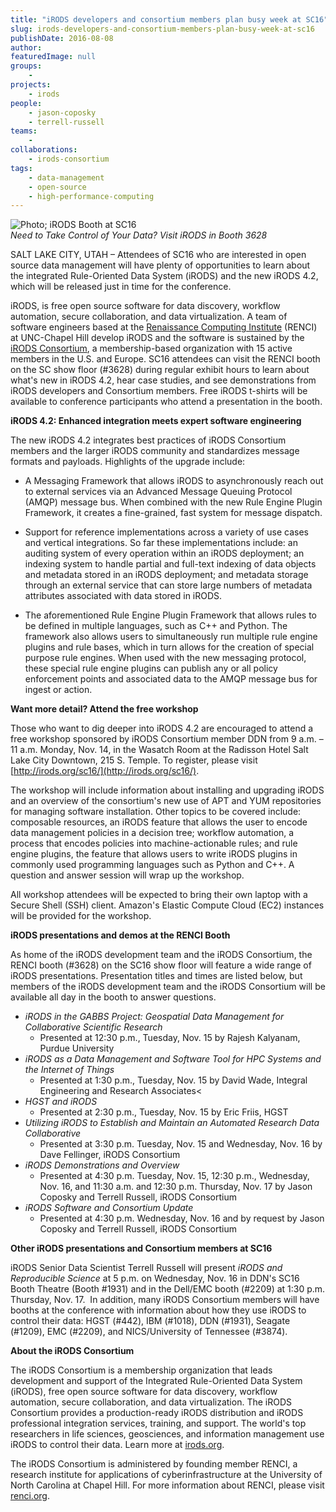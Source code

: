 ```yaml
---
title: "iRODS developers and consortium members plan busy week at SC16"
slug: irods-developers-and-consortium-members-plan-busy-week-at-sc16
publishDate: 2016-08-08
author: 
featuredImage: null
groups:
    - 
projects:
    - irods
people:
    - jason-coposky
    - terrell-russell
teams: 
    - 
collaborations:
    - irods-consortium
tags:
    - data-management
    - open-source
    - high-performance-computing
---
```

![Photo; iRODS Booth at SC16](https://renci.org/wp-content/uploads/2016/11/23107653222_82fda09b5e_b-1024x683.jpg)  
_Need to Take Control of Your Data? Visit iRODS in Booth 3628_

SALT LAKE CITY, UTAH – Attendees of SC16 who are interested in open source data management will have plenty of opportunities to learn about the integrated Rule-Oriented Data System (iRODS) and the new iRODS 4.2, which will be released just in time for the conference.

iRODS, is free open source software for data discovery, workflow automation, secure collaboration, and data virtualization. A team of software engineers based at the [Renaissance Computing Institute](https://www.renci.org/) (RENCI) at UNC-Chapel Hill develop iRODS and the software is sustained by the [iRODS Consortium](http://irods.org/consortium/), a membership-based organization with 15 active members in the U.S. and Europe. SC16 attendees can visit the RENCI booth on the SC show floor (#3628) during regular exhibit hours to learn about what's new in iRODS 4.2, hear case studies, and see demonstrations from iRODS developers and Consortium members. Free iRODS t-shirts will be available to conference participants who attend a presentation in the booth.

**iRODS 4.2: Enhanced integration meets expert software engineering**

The new iRODS 4.2 integrates best practices of iRODS Consortium members and the larger iRODS community and standardizes message formats and payloads. Highlights of the upgrade include:  
*   A Messaging Framework that allows iRODS to asynchronously reach out to external services via an Advanced Message Queuing Protocol (AMQP) message bus. When combined with the new Rule Engine Plugin Framework, it creates a fine-grained, fast system for message dispatch.

*   Support for reference implementations across a variety of use cases and vertical integrations. So far these implementations include: an auditing system of every operation within an iRODS deployment; an indexing system to handle partial and full-text indexing of data objects and metadata stored in an iRODS deployment; and metadata storage through an external service that can store large numbers of metadata attributes associated with data stored in iRODS.

*   The aforementioned Rule Engine Plugin Framework that allows rules to be defined in multiple languages, such as C++ and Python. The framework also allows users to simultaneously run multiple rule engine plugins and rule bases, which in turn allows for the creation of special purpose rule engines. When used with the new messaging protocol, these special rule engine plugins can publish any or all policy enforcement points and associated data to the AMQP message bus for ingest or action.

**Want more detail? Attend the free workshop**

Those who want to dig deeper into iRODS 4.2 are encouraged to attend a free workshop sponsored by iRODS Consortium member DDN from 9 a.m. – 11 a.m. Monday, Nov. 14, in the Wasatch Room at the Radisson Hotel Salt Lake City Downtown, 215 S. Temple. To register, please visit [http://irods.org/sc16/](http://irods.org/sc16/).

The workshop will include information about installing and upgrading iRODS and an overview of the consortium's new use of APT and YUM repositories for managing software installation. Other topics to be covered include: composable resources, an iRODS feature that allows the user to encode data management policies in a decision tree; workflow automation, a process that encodes policies into machine-actionable rules; and rule engine plugins, the feature that allows users to write iRODS plugins in commonly used programming languages such as Python and C++. A question and answer session will wrap up the workshop.

All workshop attendees will be expected to bring their own laptop with a Secure Shell (SSH) client. Amazon's Elastic Compute Cloud (EC2) instances will be provided for the workshop.

**iRODS presentations and demos at the RENCI Booth**

As home of the iRODS development team and the iRODS Consortium, the RENCI booth (#3628) on the SC16 show floor will feature a wide range of iRODS presentations. Presentation titles and times are listed below, but members of the iRODS development team and the iRODS Consortium will be available all day in the booth to answer questions.

* _iRODS in the GABBS Project: Geospatial Data Management for Collaborative Scientific Research_
  * Presented at 12:30 p.m., Tuesday, Nov. 15 by Rajesh Kalyanam, Purdue University
* _iRODS as a Data Management and Software Tool for HPC Systems and the Internet of Things_
  * Presented at 1:30 p.m., Tuesday, Nov. 15 by David Wade, Integral Engineering and Research Associates<
* _HGST and iRODS_
  * Presented at 2:30 p.m., Tuesday, Nov. 15 by Eric Friis, HGST
* _Utilizing iRODS to Establish and Maintain an Automated Research Data Collaborative_
  * Presented at 3:30 p.m. Tuesday, Nov. 15 and Wednesday, Nov. 16 by Dave Fellinger, iRODS Consortium
* _iRODS Demonstrations and Overview_
  * Presented at 4:30 p.m. Tuesday, Nov. 15, 12:30 p.m., Wednesday, Nov. 16, and 11:30 a.m. and 12:30 p.m. Thursday, Nov. 17 by Jason Coposky and Terrell Russell, iRODS Consortium
* _iRODS Software and Consortium Update_
  * Presented at 4:30 p.m. Wednesday, Nov. 16 and by request by Jason Coposky and Terrell Russell, iRODS Consortium

**Other iRODS presentations and Consortium members at SC16**

iRODS Senior Data Scientist Terrell Russell will present _iRODS and Reproducible Science_ at 5 p.m. on Wednesday, Nov. 16 in DDN's SC16 Booth Theatre (Booth #1931) and in the Dell/EMC booth (#2209) at 1:30 p.m. Thursday, Nov. 17.  In addition, many iRODS Consortium members will have booths at the conference with information about how they use iRODS to control their data: HGST (#442), IBM (#1018), DDN (#1931), Seagate (#1209), EMC (#2209), and NICS/University of Tennessee (#3874).

**About the iRODS Consortium**

The iRODS Consortium is a membership organization that leads development and support of the Integrated Rule-Oriented Data System (iRODS), free open source software for data discovery, workflow automation, secure collaboration, and data virtualization. The iRODS Consortium provides a production-ready iRODS distribution and iRODS professional integration services, training, and support. The world's top researchers in life sciences, geosciences, and information management use iRODS to control their data. Learn more at [irods.org](http://irods.org/).

The iRODS Consortium is administered by founding member RENCI, a research institute for applications of cyberinfrastructure at the University of North Carolina at Chapel Hill. For more information about RENCI, please visit [renci.org](https://www.renci.org).
